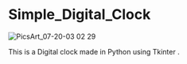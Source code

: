 # Simple_Digital_Clock

![PicsArt_07-20-03 02 29](https://user-images.githubusercontent.com/87152293/126299711-b56669ba-c8b6-4f3b-91aa-c10e05155fd0.jpg)

This is a Digital clock made in Python using Tkinter .

